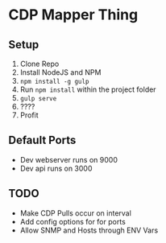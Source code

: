 # CDP Mapper Thing

## Setup
1) Clone Repo
2) Install NodeJS and NPM
3) ```npm install -g gulp```
4) Run ```npm install``` within the project folder
5) ```gulp serve```
6) ????
7) Profit

## Default Ports
* Dev webserver runs on 9000
* Dev api runs on 3000

## TODO
* Make CDP Pulls occur on interval
* Add config options for for ports
* Allow SNMP and Hosts through ENV Vars
